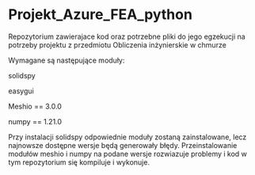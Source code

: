 # Projekt_Azure_FEA_python

Repozytorium zawierajace kod oraz potrzebne pliki do jego egzekucji na potrzeby projektu z przedmiotu Obliczenia inżynierskie w chmurze

Wymagane są następujące moduły:

solidspy

easygui

Meshio == 3.0.0

numpy == 1.21.0


Przy instalacji solidspy odpowiednie moduły zostaną zainstalowane, lecz najnowsze dostępne wersje będą generowały błędy. Przeinstalowanie modułów meshio i numpy na podane wersje rozwiazuje problemy i kod w tym repozytorium się kompiluje i wykonuje.
